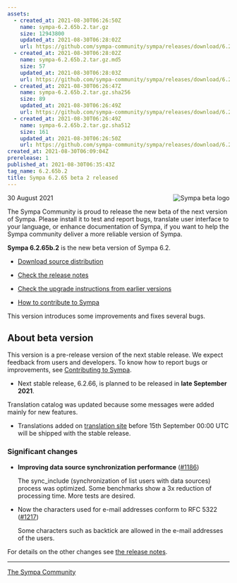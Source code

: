```yaml
---
assets:
  - created_at: 2021-08-30T06:26:50Z
    name: sympa-6.2.65b.2.tar.gz
    size: 12943800
    updated_at: 2021-08-30T06:28:02Z
    url: https://github.com/sympa-community/sympa/releases/download/6.2.65b.2/sympa-6.2.65b.2.tar.gz
  - created_at: 2021-08-30T06:28:02Z
    name: sympa-6.2.65b.2.tar.gz.md5
    size: 57
    updated_at: 2021-08-30T06:28:03Z
    url: https://github.com/sympa-community/sympa/releases/download/6.2.65b.2/sympa-6.2.65b.2.tar.gz.md5
  - created_at: 2021-08-30T06:26:47Z
    name: sympa-6.2.65b.2.tar.gz.sha256
    size: 89
    updated_at: 2021-08-30T06:26:49Z
    url: https://github.com/sympa-community/sympa/releases/download/6.2.65b.2/sympa-6.2.65b.2.tar.gz.sha256
  - created_at: 2021-08-30T06:26:49Z
    name: sympa-6.2.65b.2.tar.gz.sha512
    size: 161
    updated_at: 2021-08-30T06:26:50Z
    url: https://github.com/sympa-community/sympa/releases/download/6.2.65b.2/sympa-6.2.65b.2.tar.gz.sha512
created_at: 2021-08-30T06:09:04Z
prerelease: 1
published_at: 2021-08-30T06:35:43Z
tag_name: 6.2.65b.2
title: Sympa 6.2.65 beta 2 released
---
```


<img align="right" src="https://assets.sympa.community/logos/sympa_beta.png" title="Sympa beta logo"/> 30 August 2021

The Sympa Community is proud to release the new beta of the next version of Sympa. Please install it to test and report bugs, translate user interface to your language, or enhance documentation of Sympa, if you want to help the Sympa community deliver a more reliable version of Sympa.

**Sympa 6.2.65b.2** is the new beta version of Sympa 6.2.

  - [Download source distribution](https://github.com/sympa-community/sympa/releases/download/6.2.65b.2/sympa-6.2.65b.2.tar.gz)

  - [Check the release notes](https://github.com/sympa-community/sympa/blob/6.2.65b.2/NEWS.md)

  - [Check the upgrade instructions from earlier versions](https://sympa-community.github.io/manual/upgrade/notes.html)

  - [How to contribute to Sympa](https://github.com/sympa-community/sympa/blob/6.2.65b.2/CONTRIBUTING.md)

This version introduces some improvements and fixes several bugs.

About beta version
---------------------  

This version is a pre-release version of the next stable release.  We expect feedback from users and developers.  To know how to report bugs or improvements, see [Contributing to Sympa](https://github.com/sympa-community/sympa/blob/6.2.65b.2/CONTRIBUTING.md).

  - Next stable release, 6.2.66, is planned to be released in **late September 2021**.

Translation catalog was updated because some messages were added mainly for new features.

  - Translations added on [translation site](https://translate.sympa.org/) before 15th September 00:00 UTC will be shipped with the stable release.

### Significant changes

  * **Improving data source synchronization performance** ([\#1186](https://github.com/sympa-community/sympa/issues/1186))

    The sync_include (synchronization of list users with data sources) process was optimized. Some benchmarks show a 3x reduction of processing time.  More tests are desired.

  * Now the characters used for e-mail addresses conform to RFC 5322 ([#1217](https://github.com/sympa-community/sympa/issues/1217))

    Some characters such as backtick are allowed in the e-mail addresses of the users.

For details on the other changes see [the release notes](https://github.com/sympa-community/sympa/blob/6.2.65b.2/NEWS.md).

----
[The Sympa Community](https://github.com/sympa-community)
